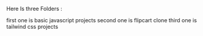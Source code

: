 Here Is three Folders :

first one is  basic javascript projects 
second one is flipcart clone
third one is tailwind css projects
